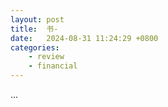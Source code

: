 ```yaml
---
layout: post
title:  书-
date:   2024-08-31 11:24:29 +0800
categories: 
    - review 
    - financial
---
```


...